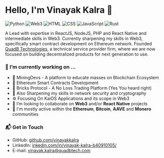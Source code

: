 
# Hello, I'm Vinayak Kalra 👋

![Python](https://img.shields.io/badge/Python-Intermediate-yellow)
![Web3](https://img.shields.io/badge/Web3-Intermediate-black)
![HTML](https://img.shields.io/badge/HTML-Expert-orange)
![CSS](https://img.shields.io/badge/CSS-Expert-blue)
![JavaScript](https://img.shields.io/badge/JavaScript-Expert-yellow)
![Rust](https://img.shields.io/badge/Rust-Intermediate-lightgrey)

A Lead with expertise in ReactJS, NodeJS, PHP and React Native and intermediate skills in Web3. Currently sharpening my skills in Web3, specifically smart contract development on Ethereum network. Founded [QuadB Technologies](https://github.com/quadbtech), a technical service provider firm, where we are now focused on building decentralized products for next generation to use.

### 🔭 I’m currently working on ...

- 🌱 MiningDevs - A platform to educate masses on Blockchain Ecosystem
- 🔭 Ethereum Smart Contracts Development
- 🌱 Bricks Protocol - A No Loss Trading Platform (Yes You heard right)
- 🌱 Also Sharpening my skills in network security and cryptography
- ⚙️ Focusing On KaiOS Applications and its scope in Web3
- 👯 I’m looking to collaborate on **Web3** and/or **React Native** projects
- 💬 I'm mostly active within the **Ethereum**, **Bitcoin**, **AAVE** and **Monero** communities

### 📬 Get in Touch

- GitHub: [github.com/vinayakkalra][github]
- LinkedIn: [inkedin.com/in/vinayak-kalra-b40910105/][linkedin]
- E-mail: vinayak.kalra@quadbtech.com

[github]: https://github.com/vinayakkalra
[linkedin]: https://www.linkedin.com/in/vinayak-kalra-b40910105/
